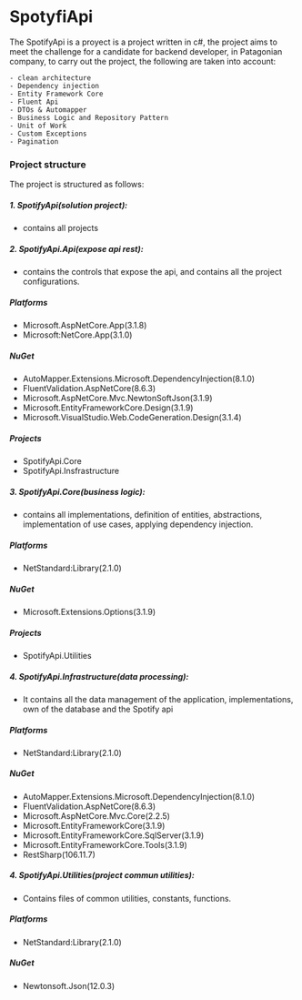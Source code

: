 # SpotyfiApi

The SpotifyApi is a proyect is a project written in c#, the project aims to meet the challenge for a candidate for backend developer, in Patagonian company, to carry out the project, the following are taken into account:

    - clean architecture
    - Dependency injection
    - Entity Framework Core
    - Fluent Api
    - DTOs & Automapper
    - Business Logic and Repository Pattern
    - Unit of Work 
    - Custom Exceptions
    - Pagination

### Project structure

The project is structured as follows:

##### 1. SpotifyApi(solution project):
- contains all projects
##### 2. SpotifyApi.Api(expose api rest): 
- contains the controls that expose the api, and contains all the project configurations.
##### Platforms
- Microsoft.AspNetCore.App(3.1.8)
- Microsoft:NetCore.App(3.1.0)
##### NuGet
- AutoMapper.Extensions.Microsoft.DependencyInjection(8.1.0)
- FluentValidation.AspNetCore(8.6.3)
- Microsoft.AspNetCore.Mvc.NewtonSoftJson(3.1.9)
- Microsoft.EntityFrameworkCore.Design(3.1.9)
- Microsoft.VisualStudio.Web.CodeGeneration.Design(3.1.4)
##### Projects
- SpotifyApi.Core
- SpotifyApi.Insfrastructure

##### 3. SpotifyApi.Core(business logic): 
- contains all implementations, definition of entities, abstractions, implementation of use cases, applying dependency injection.
##### Platforms
- NetStandard:Library(2.1.0)
##### NuGet
- Microsoft.Extensions.Options(3.1.9)
##### Projects
- SpotifyApi.Utilities

##### 4. SpotifyApi.Infrastructure(data processing): 
- It contains all the data management of the application, implementations, own of the database and the Spotify api
##### Platforms
- NetStandard:Library(2.1.0)
##### NuGet
- AutoMapper.Extensions.Microsoft.DependencyInjection(8.1.0)
- FluentValidation.AspNetCore(8.6.3)
- Microsoft.AspNetCore.Mvc.Core(2.2.5)
- Microsoft.EntityFrameworkCore(3.1.9)
- Microsoft.EntityFrameworkCore.SqlServer(3.1.9)
- Microsoft.EntityFrameworkCore.Tools(3.1.9)
- RestSharp(106.11.7)

##### 4. SpotifyApi.Utilities(project commun utilities): 
- Contains files of common utilities, constants, functions.
##### Platforms
- NetStandard:Library(2.1.0)
##### NuGet
- Newtonsoft.Json(12.0.3)